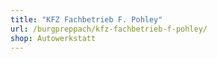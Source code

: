 ```yaml
---
title: "KFZ Fachbetrieb F. Pohley"
url: /burgpreppach/kfz-fachbetrieb-f-pohley/
shop: Autowerkstatt
---
```

